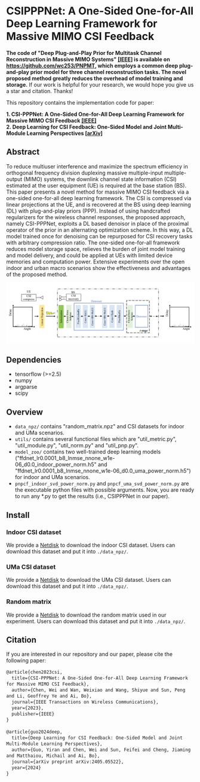 # CSIPPPNet: A One-Sided One-for-All Deep Learning Framework for Massive MIMO CSI Feedback

**The code of "Deep Plug-and-Play Prior for Multitask Channel Reconstruction in Massive MIMO Systems" [[IEEE]](https://ieeexplore.ieee.org/abstract/document/10445236) is available on https://github.com/wc253/PNPMT, which employs a common deep plug-and-play prior model for three channel reconstruction tasks. The novel proposed method greatly reduces the overhead of model training and storage.** If our work is helpful for your research, we would hope you give us a star and citation. Thanks!

This repository contains the implementation code for paper:

**1. CSI-PPPNet: A One-Sided One-for-All Deep Learning Framework for Massive MIMO CSI Feedback [[IEEE]](https://ieeexplore.ieee.org/abstract/document/10367817)**  
**2. Deep Learning for CSI Feedback: One-Sided Model and Joint Multi-Module Learning Perspectives [[arXiv]](https://arxiv.org/abs/2405.05522)**
## Abstract

To reduce multiuser interference and maximize the spectrum efficiency in orthogonal frequency division duplexing massive multiple-input multiple-output (MIMO) systems, the downlink channel state information (CSI) estimated at the user equipment (UE) is required at the base station (BS). This paper presents a novel method for massive MIMO CSI feedback via a one-sided one-for-all deep learning framework. The CSI is compressed via linear projections at the UE, and is recovered at the BS using deep learning (DL) with plug-and-play priors (PPP). Instead of using handcrafted regularizers for the wireless channel responses, the proposed approach, namely CSI-PPPNet, exploits a DL based denoisor in place of the proximal operator of the prior in an alternating optimization scheme. In this way, a DL model trained once for denoising can be repurposed for CSI recovery tasks with arbitrary compression ratio. The one-sided one-for-all framework reduces model storage space, relieves the burden of joint model training and model delivery, and could be applied at UEs with limited device memories and computation power. Extensive experiments over the open indoor and urban macro scenarios show the effectiveness and advantages of the proposed method.

<p align="center">
    <img src="./readme_figures/overall_framework.png" width="900"> <br>
</p>

## Dependencies
* tensorflow (>=2.5)
* numpy
* argparse
* scipy

## Overview

* `data_npz/` contains "random_matrix.npz" and CSI datasets for indoor and UMa scenarios.
* `utils/` contains several functional files which are "util_metric.py", "util_module.py", "util_norm.py" and "util_pnp.py".
* `model_zoo/` contains two well-trained deep learning models ("ffdnet_lr0.0001_b8_lnmse_nnone_w1e-06_d0.0_indoor_power_norm.h5" and "ffdnet_lr0.0001_b8_lnmse_nnone_w1e-06_d0.0_uma_power_norm.h5") for indoor and UMa scenarios.
* `pnpcf_indoor_svd_power_norm.py` and `pnpcf_uma_svd_power_norm.py` are the executable python files with possible arguments. Now, you are ready to run any *.py to get the results (i.e., CSIPPPNet in our paper).

## Install

### Indoor CSI dataset

We provide a [Netdisk](https://pan.baidu.com/s/18mQ6HaVDpnd0Cejrjkl5WA?pwd=uapp) to download the indoor CSI dataset. Users can download this dataset and put it into `./data_npz/`.

### UMa CSI dataset

We provide a [Netdisk](https://pan.baidu.com/s/1YIEbq-gdmsISqk9osCn2Jw?pwd=xz1g) to download the UMa CSI dataset. Users can download this dataset and put it into `./data_npz/`.

### Random matrix

We provide a [Netdisk](https://pan.baidu.com/s/1eR5vvFQ-5D0zMl0U_7KrhA?pwd=h14t) to download the random matrix used in our experiment. Users can download this dataset and put it into `./data_npz/`.

## Citation

If you are interested in our repository and our paper, please cite the following paper:

```
@article{chen2023csi,
  title={CSI-PPPNet: A One-Sided One-for-All Deep Learning Framework for Massive MIMO CSI Feedback},
  author={Chen, Wei and Wan, Weixiao and Wang, Shiyue and Sun, Peng and Li, Geoffrey Ye and Ai, Bo},
  journal={IEEE Transactions on Wireless Communications},
  year={2023},
  publisher={IEEE}
}

@article{guo2024deep,
  title={Deep Learning for CSI Feedback: One-Sided Model and Joint Multi-Module Learning Perspectives},
  author={Guo, Yiran and Chen, Wei and Sun, Feifei and Cheng, Jiaming and Matthaiou, Michail and Ai, Bo},
  journal={arXiv preprint arXiv:2405.05522},
  year={2024}
}
```
